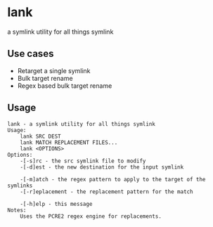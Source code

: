 # lank
a symlink utility for all things symlink

## Use cases
 - Retarget a single symlink
 - Bulk target rename
 - Regex based bulk target rename

## Usage

```
lank - a symlink utility for all things symlink
Usage:
    lank SRC DEST
    lank MATCH REPLACEMENT FILES...
    lank <OPTIONS>
Options:
    -[-s]rc - the src symlink file to modify
    -[-d]est - the new destination for the input symlink

    -[-m]atch - the regex pattern to apply to the target of the symlinks
    -[-r]eplacement - the replacement pattern for the match

    -[-h]elp - this message
Notes:
    Uses the PCRE2 regex engine for replacements.
```
